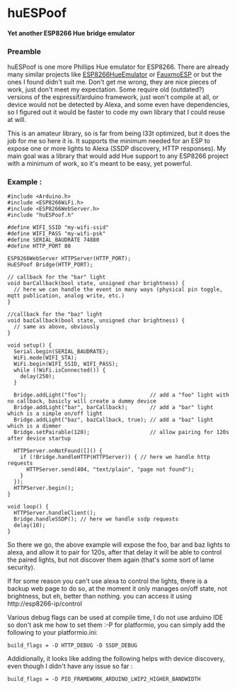 # huESPoof
#### Yet another ESP8266 Hue bridge emulator

### Preamble
huESPoof is one more Phillips Hue emulator for ESP8266.
There are already many similar projects like [ESP8266HueEmulator](https://github.com/probonopd/ESP8266HueEmulator) or [FauxmoESP](https://bitbucket.org/xoseperez/fauxmoesp/src/master/) or but the ones I found didn't suit me. Don't get me wrong, they are nice pieces of work, just don't meet my expectation.
Some require old (outdated?) versions of the espressif/arduino framework, just won't compile at all, or device would not be detected by Alexa, and some even have dependencies, so I figured out it would be faster to code my own library that I could reuse at will.

This is an amateur library, so is far from being l33t optimized, but it does the job for me so here it is.
It supports the minimum needed for an ESP to expose one or more lights to Alexa (SSDP discovery, HTTP responses).
My main goal was a library that would add Hue support to any ESP8266 project with a minimum of work, so it's meant to be easy, yet powerful.

### Example :
```
#include <Arduino.h>
#include <ESP8266WiFi.h>
#include <ESP8266WebServer.h>
#include "huESPoof.h"

#define WIFI_SSID "my-wifi-ssid"
#define WIFI_PASS "my-wifi-psk"
#define SERIAL_BAUDRATE 74880
#define HTTP_PORT 80

ESP8266WebServer HTTPServer(HTTP_PORT);
HuESPoof Bridge(HTTP_PORT);

// callback for the "bar" light
void barCallback(bool state, unsigned char brightness) {
  // here we can handle the event in many ways (physical pin toggle, mqtt publication, analog write, etc.)
}

//callback for the "baz" light
void bazCallback(bool state, unsigned char brightness) {
  // same as above, obviously
}

void setup() {
  Serial.begin(SERIAL_BAUDRATE);
  WiFi.mode(WIFI_STA);
  WiFi.begin(WIFI_SSID, WIFI_PASS);
  while (!WiFi.isConnected()) {
    delay(250);
  }
  
  Bridge.addLight("foo");                    // add a "foo" light with no callback, basicly will create a dummy device
  Bridge.addLight("bar", barCallback);       // add a "bar" light which is a simple on/off light
  Bridge.addLight("baz", bazCallback, true); // add a "baz" light which is a dimmer
  Bridge.setPairable(120);                   // allow pairing for 120s after device startup
  
  HTTPServer.onNotFound([]() {
    if (!Bridge.handleHTTP(HTTPServer)) { // here we handle http requests
      HTTPServer.send(404, "text/plain", "page not found");
    }
  });
  HTTPServer.begin();
}

void loop() {
  HTTPServer.handleClient();
  Bridge.handleSSDP(); // here we handle ssdp requests
  delay(10);
}
```

So there we go, the above example will expose the foo, bar and baz lights to alexa, and allow it to pair for 120s, after that delay it will be able to control the paired lights, but not discover them again (that's some sort of lame security).

If for some reason you can't use alexa to control the lights, there is a backup web page to do so, at the moment it only manages on/off state, not brightness, but eh, better than nothing.
you can access it using http://esp8266-ip/control

Various debug flags can be used at compile time, I do not use arduino IDE so don't ask me how to set them :-P for platformio, you can simply add the following to your platformio.ini:
```
build_flags = -D HTTP_DEBUG -D SSDP_DEBUG
```

Addidionally, it looks like adding the following helps with device discovery, even though I didn't have any issue so far :
```
build_flags = -D PIO_FRAMEWORK_ARDUINO_LWIP2_HIGHER_BANDWIDTH
```

